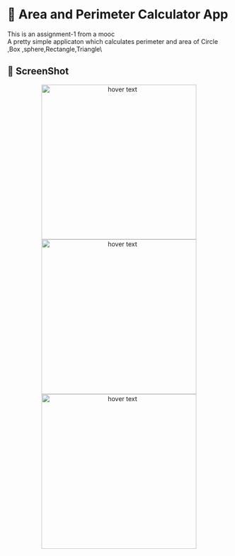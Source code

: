 # 📱 Area and Perimeter Calculator App
This is an assignment-1 from  a mooc \
A pretty simple applicaton which calculates perimeter and area of Circle ,Box ,sphere,Rectangle,Triangle\
## 📸 ScreenShot 
<p align="center">
  <img src="https://github.com/saicharansigiri/AndroidStudio_Projects/blob/main/images/screenshot1_calculatorapp.png" width="350" title="hover text">
  <img src="https://github.com/saicharansigiri/AndroidStudio_Projects/blob/main/images/screenshot2_calculatorapp.png" width="350" alt="hover text">
  <img src="https://github.com/saicharansigiri/AndroidStudio_Projects/blob/main/images/screenshot3_calculatorapp.png" width="350" alt="hover text">
</p>
